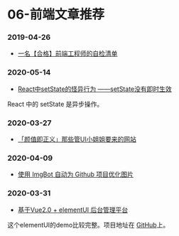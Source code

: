 
# 06-前端文章推荐

### 2019-04-26

- [一名【合格】前端工程师的自检清单](https://juejin.im/post/5cc1da82f265da036023b628)


### 2020-05-14

- [React中setState的怪异行为 ——setState没有即时生效](https://blog.csdn.net/handsomexiaominge/article/details/86348235)

React 中的 setState 是异步操作。


### 2020-03-27

- [「颜值即正义」那些管UI小姐姐要来的网站](https://juejin.im/post/5e7cdee26fb9a03c6e640cc7)

### 2020-04-09

- [使用 ImgBot 自动为 Github 项目优化图片](https://www.cnblogs.com/lfri/p/12257277.html)


### 2020-03-31

- [基于Vue2.0 + elementUI 后台管理平台](https://www.jianshu.com/p/deeddeabdef8)

这个elementUI的demo比较完整。项目地址在 [GitHub](https://github.com/xiahuahua/vue-admin-demo)上。



